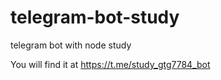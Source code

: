# telegram-bot-study
telegram bot with node study

You will find it at <https://t.me/study_gtg7784_bot>